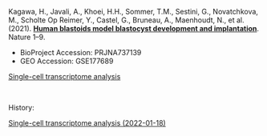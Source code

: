 Kagawa, H., Javali, A., Khoei, H.H., Sommer, T.M., Sestini, G., Novatchkova, M., Scholte Op Reimer, Y., Castel, G., Bruneau, A., Maenhoudt, N., et al. (2021). **[Human blastoids model blastocyst development and implantation](https://doi.org/10.1038/s41586-021-04267-8)**. Nature 1–9.

- BioProject Accession: PRJNA737139
- GEO Accession: GSE177689

[Single-cell transcriptome analysis](https://jlduan.github.io/replica/s41586-021-04267-8/notebooks/analyze.html)

<br>

History:

[Single-cell transcriptome analysis (2022-01-18)](https://jlduan.github.io/replica/s41586-021-04267-8/notebooks/analyze_2022-01-18.html)
